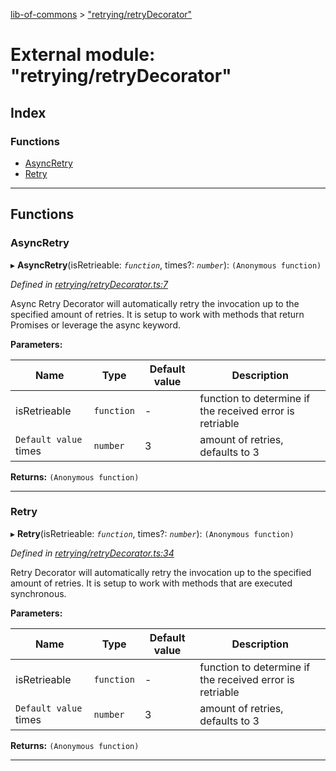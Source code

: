 [lib-of-commons](../README.md) > ["retrying/retryDecorator"](../modules/_retrying_retrydecorator_.md)

# External module: "retrying/retryDecorator"

## Index

### Functions

* [AsyncRetry](_retrying_retrydecorator_.md#asyncretry)
* [Retry](_retrying_retrydecorator_.md#retry)

---

## Functions

<a id="asyncretry"></a>

###  AsyncRetry

▸ **AsyncRetry**(isRetrieable: *`function`*, times?: *`number`*): `(Anonymous function)`

*Defined in [retrying/retryDecorator.ts:7](https://github.com/Templum/Project-Toolbox/blob/0839fcc/lib/retrying/retryDecorator.ts#L7)*

Async Retry Decorator will automatically retry the invocation up to the specified amount of retries. It is setup to work with methods that return Promises or leverage the async keyword.

**Parameters:**

| Name | Type | Default value | Description |
| ------ | ------ | ------ | ------ |
| isRetrieable | `function` | - |  function to determine if the received error is retriable |
| `Default value` times | `number` | 3 |  amount of retries, defaults to 3 |

**Returns:** `(Anonymous function)`

___
<a id="retry"></a>

###  Retry

▸ **Retry**(isRetrieable: *`function`*, times?: *`number`*): `(Anonymous function)`

*Defined in [retrying/retryDecorator.ts:34](https://github.com/Templum/Project-Toolbox/blob/0839fcc/lib/retrying/retryDecorator.ts#L34)*

Retry Decorator will automatically retry the invocation up to the specified amount of retries. It is setup to work with methods that are executed synchronous.

**Parameters:**

| Name | Type | Default value | Description |
| ------ | ------ | ------ | ------ |
| isRetrieable | `function` | - |  function to determine if the received error is retriable |
| `Default value` times | `number` | 3 |  amount of retries, defaults to 3 |

**Returns:** `(Anonymous function)`

___

